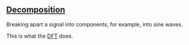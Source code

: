 ## [Decomposition](#decomposition)

Breaking apart a signal into components, for example, into sine waves.

This is what the [DFT](#dft) does.